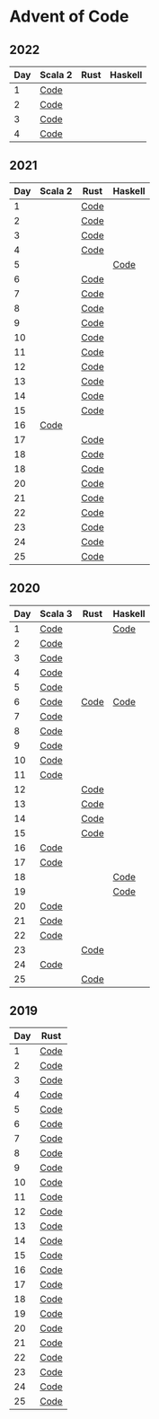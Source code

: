 # Advent of Code

## 2022

| Day | Scala 2                                                                | Rust | Haskell |
|-----|------------------------------------------------------------------------|------|---------|
| 1   | [Code](scala2/src/main/scala/jurisk/adventofcode/y2022/Advent01.scala) |      |         |
| 2   | [Code](scala2/src/main/scala/jurisk/adventofcode/y2022/Advent02.scala) |      |         |
| 3   | [Code](scala2/src/main/scala/jurisk/adventofcode/y2022/Advent03.scala) |      |         |
| 4   | [Code](scala2/src/main/scala/jurisk/adventofcode/y2022/Advent04.scala) |      |         |

## 2021

| Day | Scala 2                                                                | Rust                                     | Haskell                                    |
|-----|------------------------------------------------------------------------|------------------------------------------|--------------------------------------------|
| 1   |                                                                        | [Code](2021/rust/src/bin/solution_01.rs) |                                            |
| 2   |                                                                        | [Code](2021/rust/src/bin/solution_02.rs) |                                            |
| 3   |                                                                        | [Code](2021/rust/src/bin/solution_03.rs) |                                            |
| 4   |                                                                        | [Code](2021/rust/src/bin/solution_04.rs) |                                            |
| 5   |                                                                        |                                          | [Code](2021/haskell/src/Day05/Solution.hs) |
| 6   |                                                                        | [Code](2021/rust/src/bin/solution_06.rs) |                                            |
| 7   |                                                                        | [Code](2021/rust/src/bin/solution_07.rs) |                                            |
| 8   |                                                                        | [Code](2021/rust/src/bin/solution_08.rs) |                                            |
| 9   |                                                                        | [Code](2021/rust/src/bin/solution_09.rs) |                                            |
| 10  |                                                                        | [Code](2021/rust/src/bin/solution_10.rs) |                                            |
| 11  |                                                                        | [Code](2021/rust/src/bin/solution_11.rs) |                                            |
| 12  |                                                                        | [Code](2021/rust/src/bin/solution_12.rs) |                                            |
| 13  |                                                                        | [Code](2021/rust/src/bin/solution_13.rs) |                                            |
| 14  |                                                                        | [Code](2021/rust/src/bin/solution_14.rs) |                                            |
| 15  |                                                                        | [Code](2021/rust/src/bin/solution_15.rs) |                                            |
| 16  | [Code](scala2/src/main/scala/jurisk/adventofcode/y2021/Advent16.scala) |                                          |                                            |
| 17  |                                                                        | [Code](2021/rust/src/bin/solution_17.rs) |                                            |
| 18  |                                                                        | [Code](2021/rust/src/bin/solution_18.rs) |                                            |
| 18  |                                                                        | [Code](2021/rust/src/bin/solution_19.rs) |                                            |
| 20  |                                                                        | [Code](2021/rust/src/bin/solution_20.rs) |                                            |
| 21  |                                                                        | [Code](2021/rust/src/bin/solution_21.rs) |                                            |
| 22  |                                                                        | [Code](2021/rust/src/bin/solution_22.rs) |                                            |
| 23  |                                                                        | [Code](2021/rust/src/bin/solution_23.rs) |                                            |
| 24  |                                                                        | [Code](2021/rust/src/bin/solution_24.rs) |                                            |
| 25  |                                                                        | [Code](2021/rust/src/bin/solution_25.rs) |                                            |

## 2020

| Day | Scala 3                                                                | Rust                                   | Haskell                            |
|-----|------------------------------------------------------------------------|----------------------------------------|------------------------------------|
| 1   | [Code](scala3/src/main/scala/jurisk/adventofcode/y2020/Advent01.scala) |                                        | [Code](2020/haskell/day01/Main.hs) |
| 2   | [Code](scala3/src/main/scala/jurisk/adventofcode/y2020/Advent02.scala) |                                        |                                    |
| 3   | [Code](scala3/src/main/scala/jurisk/adventofcode/y2020/Advent03.scala) |                                        |                                    |
| 4   | [Code](scala3/src/main/scala/jurisk/adventofcode/y2020/Advent04.scala) |                                        |                                    |
| 5   | [Code](scala3/src/main/scala/jurisk/adventofcode/y2020/Advent05.scala) |                                        |                                    |
| 6   | [Code](scala3/src/main/scala/jurisk/adventofcode/y2020/Advent06.scala) | [Code](2020/rust/src/bin/advent_06.rs) | [Code](2020/haskell/day06/Main.hs) |
| 7   | [Code](scala3/src/main/scala/jurisk/adventofcode/y2020/Advent07.scala) |                                        |                                    |
| 8   | [Code](scala3/src/main/scala/jurisk/adventofcode/y2020/Advent08.scala) |                                        |                                    |
| 9   | [Code](scala3/src/main/scala/jurisk/adventofcode/y2020/Advent09.scala) |                                        |                                    |
| 10  | [Code](scala3/src/main/scala/jurisk/adventofcode/y2020/Advent10.scala) |                                        |                                    |
| 11  | [Code](scala3/src/main/scala/jurisk/adventofcode/y2020/Advent11.scala) |                                        |                                    |
| 12  |                                                                        | [Code](2020/rust/src/bin/advent_12.rs) |                                    |
| 13  |                                                                        | [Code](2020/rust/src/bin/advent_13.rs) |                                    |
| 14  |                                                                        | [Code](2020/rust/src/bin/advent_14.rs) |                                    |
| 15  |                                                                        | [Code](2020/rust/src/bin/advent_15.rs) |                                    |
| 16  | [Code](scala3/src/main/scala/jurisk/adventofcode/y2020/Advent16.scala) |                                        |                                    |
| 17  | [Code](scala3/src/main/scala/jurisk/adventofcode/y2020/Advent17.scala) |                                        |                                    |
| 18  |                                                                        |                                        | [Code](2020/haskell/day18/Main.hs) |
| 19  |                                                                        |                                        | [Code](2020/haskell/day19/Main.hs) |
| 20  | [Code](scala3/src/main/scala/jurisk/adventofcode/y2020/Advent20.scala) |                                        |                                    |
| 21  | [Code](scala3/src/main/scala/jurisk/adventofcode/y2020/Advent21.scala) |                                        |                                    |
| 22  | [Code](scala3/src/main/scala/jurisk/adventofcode/y2020/Advent22.scala) |                                        |                                    |
| 23  |                                                                        | [Code](2020/rust/src/bin/advent_23.rs) |                                    |
| 24  | [Code](scala3/src/main/scala/jurisk/adventofcode/y2020/Advent24.scala) |                                        |                                    |
| 25  |                                                                        | [Code](2020/rust/src/bin/advent_25.rs) |                                    |

## 2019

| Day | Rust                                      |
|-----|-------------------------------------------|
| 1   | [Code](rust/y2019/src/bin/solution_01.rs) |
| 2   | [Code](rust/y2019/src/bin/solution_02.rs) |
| 3   | [Code](rust/y2019/src/bin/solution_03.rs) |
| 4   | [Code](rust/y2019/src/bin/solution_04.rs) |
| 5   | [Code](rust/y2019/src/bin/solution_05.rs) |
| 6   | [Code](rust/y2019/src/bin/solution_06.rs) |
| 7   | [Code](rust/y2019/src/bin/solution_07.rs) |
| 8   | [Code](rust/y2019/src/bin/solution_08.rs) |
| 9   | [Code](rust/y2019/src/bin/solution_09.rs) |
| 10  | [Code](rust/y2019/src/bin/solution_10.rs) |
| 11  | [Code](rust/y2019/src/bin/solution_11.rs) |
| 12  | [Code](rust/y2019/src/bin/solution_12.rs) |
| 13  | [Code](rust/y2019/src/bin/solution_13.rs) |
| 14  | [Code](rust/y2019/src/bin/solution_14.rs) |
| 15  | [Code](rust/y2019/src/bin/solution_15.rs) |
| 16  | [Code](rust/y2019/src/bin/solution_16.rs) |
| 17  | [Code](rust/y2019/src/bin/solution_17.rs) |
| 18  | [Code](rust/y2019/src/bin/solution_18.rs) |
| 19  | [Code](rust/y2019/src/bin/solution_19.rs) |
| 20  | [Code](rust/y2019/src/bin/solution_20.rs) |
| 21  | [Code](rust/y2019/src/bin/solution_21.rs) |
| 22  | [Code](rust/y2019/src/bin/solution_22.rs) |
| 23  | [Code](rust/y2019/src/bin/solution_23.rs) |
| 24  | [Code](rust/y2019/src/bin/solution_24.rs) |
| 25  | [Code](rust/y2019/src/bin/solution_25.rs) |

